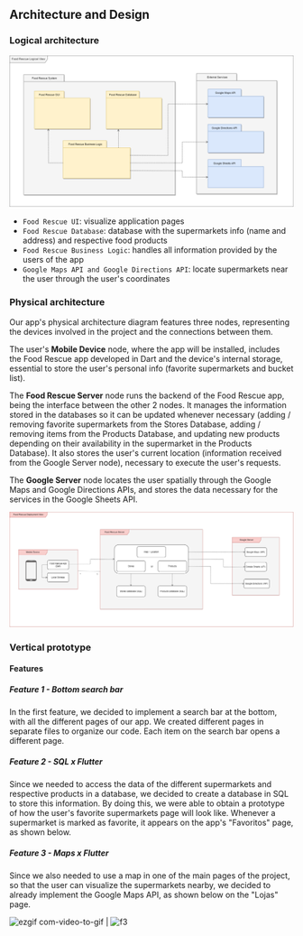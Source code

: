 ## Architecture and Design

### Logical architecture
![LogicalView](images/LogicalView.png)

- `Food Rescue UI`: visualize application pages
- `Food Rescue Database`: database with the supermarkets info (name and address) and respective food products
- `Food Rescue Business Logic`: handles all information provided by the users of the app
- `Google Maps API and Google Directions API`: locate supermarkets near the user through the user's coordinates

### Physical architecture
Our app's physical architecture diagram features three nodes, representing the devices involved in the project and the connections between them.

The user's **Mobile Device** node, where the app will be installed, includes the Food Rescue app developed in Dart and the device's internal storage,
essential to store the user's personal info (favorite supermarkets and bucket list).

The **Food Rescue Server** node runs the backend of the Food Rescue app, being the interface between the other 2 nodes. It manages the information
stored in the databases so it can be updated whenever necessary (adding / removing favorite supermarkets from the Stores Database, adding / removing
items from the Products Database, and updating new products depending on their availability in the supermarket in the Products Database). It also stores the user's current location (information received from the Google Server node), necessary to execute the user's requests.

The **Google Server** node locates the user spatially through the Google Maps and Google Directions APIs, and stores the data necessary for the services in the Google Sheets API.

![DeploymentView](images/DeploymentView.png)


### Vertical prototype

#### Features
##### Feature 1 - Bottom search bar
In the first feature, we decided to implement a search bar at the bottom, with all the different pages of our app.
We created different pages in separate files to organize our code. Each item on the search bar opens a different page.

##### Feature 2 - SQL x Flutter
Since we needed to access the data of the different supermarkets and respective products in a database, we decided
to create a database in SQL to store this information. By doing this, we were able to obtain a prototype of
how the user's favorite supermarkets page will look like. Whenever a supermarket is marked as favorite, it appears
on the app's "Favoritos" page, as shown below.

##### Feature 3 - Maps x Flutter
Since we also needed to use a map in one of the main pages of the project, so that the user can visualize the
supermarkets nearby, we decided to already implement the Google Maps API, as shown below on the "Lojas" page.

![ezgif com-video-to-gif](https://user-images.githubusercontent.com/93678161/226060412-1b9d09eb-84fb-49c1-8da8-b98fd5425242.gif)  |  ![f3](https://user-images.githubusercontent.com/93678161/225103816-7987fc53-eb12-4f3e-a0c3-97ce18b920fe.png)

